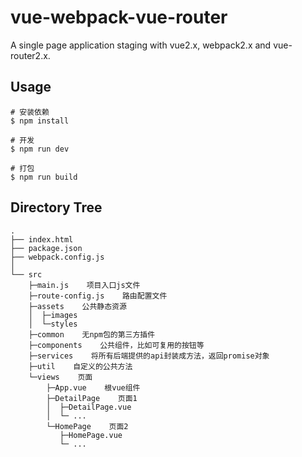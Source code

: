 # vue-webpack-vue-router
A single page application staging with vue2.x, webpack2.x and vue-router2.x.

## Usage

```
# 安装依赖
$ npm install

# 开发 
$ npm run dev

# 打包
$ npm run build
```
## Directory Tree

``` 
.
├── index.html
├── package.json
├── webpack.config.js
│ 
└── src
    ├─main.js    项目入口js文件
    ├─route-config.js    路由配置文件
    ├─assets    公共静态资源
    │  ├─images
    │  └─styles
    ├─common    无npm包的第三方插件
    ├─components    公共组件，比如可复用的按钮等
    ├─services    将所有后端提供的api封装成方法，返回promise对象
    ├─util    自定义的公共方法
    └─views    页面
        ├─App.vue    根vue组件
        ├─DetailPage    页面1
        │  ├─DetailPage.vue
        │  └─ ...
        └─HomePage    页面2
           ├─HomePage.vue
           └─ ...
        
```
